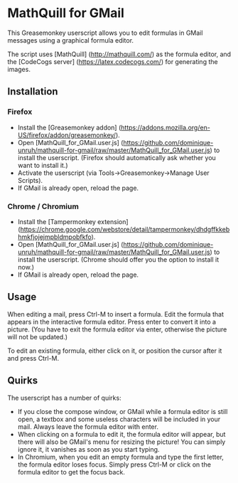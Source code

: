 # MathQuill for GMail

This Greasemonkey userscript allows you to edit formulas in GMail messages using a graphical formula editor.

The script uses [MathQuill] (http://mathquill.com/) as the formula editor, and the [CodeCogs server] (https://latex.codecogs.com/) for generating the images.

## Installation

### Firefox

* Install the [Greasemonkey addon] (https://addons.mozilla.org/en-US/firefox/addon/greasemonkey/).
* Open [MathQuill_for_GMail.user.js] (https://github.com/dominique-unruh/mathquill-for-gmail/raw/master/MathQuill_for_GMail.user.js) to install the userscript. (Firefox should automatically ask whether you want to install it.)
* Activate the userscript (via Tools->Greasemonkey->Manage User Scripts).
* If GMail is already open, reload the page.

### Chrome / Chromium

* Install the [Tampermonkey extension] (https://chrome.google.com/webstore/detail/tampermonkey/dhdgffkkebhmkfjojejmpbldmpobfkfo).
* Open [MathQuill_for_GMail.user.js] (https://github.com/dominique-unruh/mathquill-for-gmail/raw/master/MathQuill_for_GMail.user.js) to install the userscript. (Chrome should offer you the option to install it now.)
* If GMail is already open, reload the page.

## Usage

When editing a mail, press Ctrl-M to insert a formula. Edit the formula that appears in the interactive formula editor. Press enter to convert it into a picture. (You have to exit the formula editor via enter, otherwise the picture will not be updated.)

To edit an existing formula, either click on it, or position the cursor after it and press Ctrl-M.

## Quirks

The userscript has a number of quirks:
* If you close the compose window, or GMail while a formula editor is still open, a textbox and some useless characters will be included in your mail. Always leave the formula editor with enter.
* When clicking on a formula to edit it, the formula editor will appear, but there will also be GMail's menu for resizing the picture! You can simply ignore it, it vanishes as soon as you start typing.
* In Chromium, when you edit an empty formula and type the first letter, the formula editor loses focus. Simply press Ctrl-M or click on the formula editor to get the focus back.


